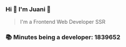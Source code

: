### Hi 👋 I&#39;m Juani 🦁

> I&#39;m a Frontend Web Developer SSR

### 📚 Minutes being a developer: 1839652
